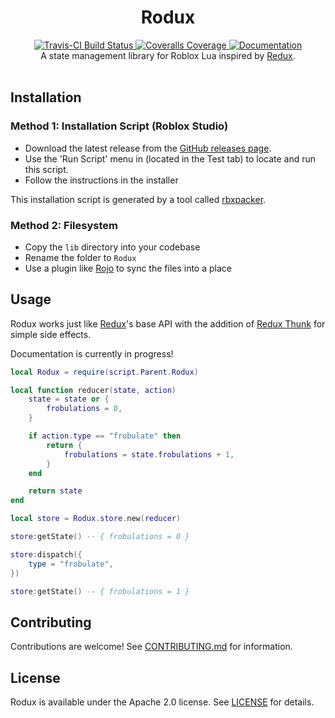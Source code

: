 <h1 align="center">Rodux</h1>
<div align="center">
	<a href="https://travis-ci.org/Roblox/rodux">
		<img src="https://api.travis-ci.org/Roblox/rodux.svg?branch=master" alt="Travis-CI Build Status" />
	</a>
	<a href="https://coveralls.io/github/Roblox/rodux?branch=master">
		<img src="https://coveralls.io/repos/github/Roblox/rodux/badge.svg?branch=master" alt="Coveralls Coverage" />
	</a>
	<a href="#">
		<img src="https://img.shields.io/badge/docs-soon-red.svg" alt="Documentation" />
	</a>
</div>

<div align="center">
	A state management library for Roblox Lua inspired by <a href="https://redux.js.org">Redux</a>.
</div>

<div>&nbsp;</div>

## Installation

### Method 1: Installation Script (Roblox Studio)
* Download the latest release from the [GitHub releases page](https://github.com/Roblox/Rodux/releases).
* Use the 'Run Script' menu in (located in the Test tab) to locate and run this script.
* Follow the instructions in the installer

This installation script is generated by a tool called [rbxpacker](https://github.com/LPGhatguy/rbxpacker).

### Method 2: Filesystem
* Copy the `lib` directory into your codebase
* Rename the folder to `Rodux`
* Use a plugin like [Rojo](https://github.com/LPGhatguy/rojo) to sync the files into a place

## Usage
Rodux works just like [Redux](https://redux.js.org)'s base API with the addition of [Redux Thunk](https://github.com/gaearon/redux-thunk) for simple side effects.

Documentation is currently in progress!

```lua
local Rodux = require(script.Parent.Rodux)

local function reducer(state, action)
	state = state or {
		frobulations = 0,
	}

	if action.type == "frobulate" then
		return {
			frobulations = state.frobulations + 1,
		}
	end

	return state
end

local store = Rodux.store.new(reducer)

store:getState() -- { frobulations = 0 }

store:dispatch({
	type = "frobulate",
})

store:getState() -- { frobulations = 1 }
```

## Contributing
Contributions are welcome! See [CONTRIBUTING.md](CONTRIBUTING.md) for information.

## License
Rodux is available under the Apache 2.0 license. See [LICENSE](LICENSE) for details.